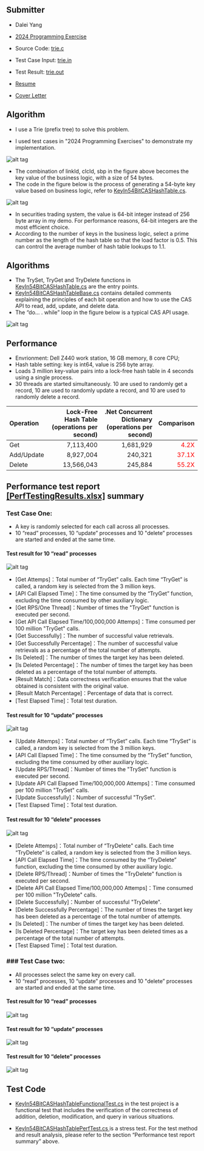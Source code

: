 ## Submitter
- Dalei Yang
- [2024 Programming Exercise](https://github.com/daleiyang/Projects/blob/main/InterviewExercise/ICSS/2024%20Programming%20Exercise.pdf)
- Source Code: [trie.c](https://github.com/daleiyang/Projects/blob/main/InterviewExercise/ICSS/trie.c)
- Test Case Input: [trie.in](https://github.com/daleiyang/Projects/blob/main/InterviewExercise/ICSS/trie.in)
- Test Result: [trie.out](https://github.com/daleiyang/Projects/blob/main/InterviewExercise/ICSS/trie.out)

- [Resume](https://github.com/daleiyang/Projects/blob/main/InterviewExercise/ICSS/Dalei%20Yang%20Resume%2024.10.18.V2.pdf)
- [Cover Letter](https://github.com/daleiyang/Projects/blob/main/InterviewExercise/ICSS/Cover%20Letter.txt)

## Algorithm
- I use a Trie (prefix tree) to solve this problem.

- I used test cases in "2024 Programming Exercises" to demonstrate my implementation.

![alt tag](https://github.com/daleiyang/Projects/blob/main/InterviewExercise/ICSS/pics/1.jpg)

- The combination of linkId, clcId, sbp in the figure above becomes the key value of the business logic, with a size of 54 bytes.
- The code in the figure below is the process of generating a 54-byte key value based on business logic, refer to [KeyIn54BitCASHashTable.cs](https://github.com/daleiyang/LockFreeHashTable/blob/master/CASHashTable/KeyIn54BitCASHashTable.cs).

![alt tag](https://github.com/daleiyang/LockFreeHashTable/raw/master/KeyGen.png)

- In securities trading system, the value is 64-bit integer instead of 256 byte array in my demo. For performance reasons, 64-bit integers are the most efficient choice.
- According to the number of keys in the business logic, select a prime number as the length of the hash table so that the load factor is 0.5. This can control the average number of hash table lookups to 1.1.

## Algorithms
- The TrySet, TryGet and TryDelete functions in [KeyIn54BitCASHashTable.cs](https://github.com/daleiyang/LockFreeHashTable/blob/master/CASHashTable/KeyIn54BitCASHashTable.cs) are the entry points.
- [KeyIn54BitCASHashTableBase.cs](https://github.com/daleiyang/LockFreeHashTable/blob/master/CASHashTable/KeyIn54BitCASHashTableBase.cs)  contains detailed comments explaining the principles of each bit operation and how to use the CAS API to read, add, update, and delete data.
- The “do... . while” loop in the figure below is a typical CAS API usage. 

![alt tag](https://github.com/daleiyang/LockFreeHashTable/raw/master/CAS.png)

## Performance
- Envrionment: Dell Z440 work station, 16 GB memory, 8 core CPU; 
- Hash table setting: key is int64, value is 256 byte array.
- Loads 3 million key-value pairs into a lock-free hash table in 4 seconds using a single process.
- 30 threads are started simultaneously. 10 are used to randomly get a record, 10 are used to randomly update a record, and 10 are used to randomly delete a record.

|Operation|Lock-Free Hash Table (operations per second)|.Net Concurrent Dictionary (operations per second)|Comparison|
|:----------|----------:|----------:|----------:|
|Get|7,113,400|1,681,929|<font color="red">4.2X</font>|
|Add/Update|8,927,004|240,321|<font color="red">37.1X</font>|
|Delete|13,566,043|245,884|<font color="red">55.2X</font>|

## Performance test report [[PerfTestingResults.xlsx]](https://github.com/daleiyang/LockFreeHashTable/raw/master/CASHashTable/PerfTestingResults.xlsx) summary

### Test Case One:  
- A key is randomly selected for each call across all processes.
- 10 “read” processes, 10 “update” processes and 10 "delete” processes are started and ended at the same time.

#### Test result for 10 “read” processes

![alt tag](https://github.com/daleiyang/LockFreeHashTable/raw/master/Get%20Random.jpg)
- [Get Attemps]：Total number of “TryGet” calls. Each time “TryGet”  is called, a random key is selected from the 3 million keys.
- [API Call Elapsed Time]：The time consumed by the “TryGet” function, excluding the time consumed by other auxiliary logic.
- [Get RPS/One Thread]：Number of times the "TryGet" function is executed per second.
- [Get API Call Elapsed Time/100,000,000 Attemps]：Time consumed per 100 million "TryGet" calls.
- [Get Successfully]：The number of successful value retrievals.
- [Get Successfully Percentage]：The number of successful value retrievals as a percentage of the total number of attempts.
- [Is Deleted]：The number of times the target key has been deleted.
- [Is Deleted Percentage]：The number of times the target key has been deleted as a percentage of the total number of attempts.
- [Result Match]：Data correctness verification ensures that the value obtained is consistent with the original value.
- [Result Match Percentage]：Percentage of data that is correct.
- [Test Elapsed Time]：Total test duration.

#### Test result for 10 “update” processes

![alt tag](https://github.com/daleiyang/LockFreeHashTable/raw/master/Update%20Random.jpg)
- [Update Attemps]：Total number of “TrySet” calls. Each time “TrySet”  is called, a random key is selected from the 3 million keys.
- [API Call Elapsed Time]：The time consumed by the “TrySet” function, excluding the time consumed by other auxiliary logic.
- [Update RPS/Thread]：Number of times the "TrySet" function is executed per second.
- [Update API Call Elapsed Time/100,000,000 Attemps]：Time consumed per 100 million "TrySet" calls.
- [Update Successfully]：Number of successful "TrySet".
- [Test Elapsed Time]：Total test duration.

#### Test result for 10 “delete” processes

![alt tag](https://github.com/daleiyang/LockFreeHashTable/raw/master/Delete%20Random.jpg)
- [Delete Attemps]：Total number of “TryDelete" calls. Each time “TryDelete”  is called, a random key is selected from the 3 million keys.
- [API Call Elapsed Time]：The time consumed by the “TryDelete” function, excluding the time consumed by other auxiliary logic.
- [Delete RPS/Thread]：Number of times the "TryDelete" function is executed per second.
- [Delete API Call Elapsed Time/100,000,000 Attemps]：Time consumed per 100 million "TryDelete" calls.
- [Delete Successfully]：Number of successful "TryDelete".
- [Delete Successfully Percentage]：The number of times the target key has been deleted as a percentage of the total number of attempts.
- [Is Deleted]：The number of times the target key has been deleted.
- [Is Deleted Percentage]：The target key has been deleted times as a percentage of the total number of attempts.
- [Test Elapsed Time]：Total test duration.

### ### Test Case two:  
- All processes select the same key on every call.
- 10 “read” processes, 10 “update” processes and 10 "delete” processes are started and ended at the same time.

#### Test result for 10 “read” processes

![alt tag](https://github.com/daleiyang/LockFreeHashTable/raw/master/Get%20One.jpg)

#### Test result for 10 “update” processes

![alt tag](https://github.com/daleiyang/LockFreeHashTable/raw/master/Update%20One.jpg)

#### Test result for 10 “delete” processes

![alt tag](https://github.com/daleiyang/LockFreeHashTable/raw/master/Delete%20One.jpg)

## Test Code
- [KeyIn54BitCASHashTableFunctionalTest.cs](https://github.com/daleiyang/LockFreeHashTable/blob/master/Test/KeyIn54BitCASHashTableFunctionalTest.cs) in the test project is a functional test that includes the verification of the correctness of addition, deletion, modification, and query in various situations.

- [KeyIn54BitCASHashTablePerfTest.cs ](https://github.com/daleiyang/LockFreeHashTable/blob/master/Test/KeyIn54BitCASHashTablePerfTest.cs) is a stress test. For the test method and result analysis, please refer to the section “Performance test report summary” above.
